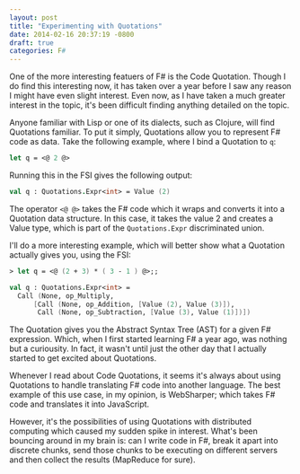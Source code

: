 ```yaml
---
layout: post
title: "Experimenting with Quotations"
date: 2014-02-16 20:37:19 -0800
draft: true
categories: F#
---
```


One of the more interesting featuers of F# is the Code Quotation.  Though I do find this interesting now, it has taken over a year before I saw any reason I might have even slight interest.  Even now, as I have taken a much greater interest in the topic, it's been difficult finding anything detailed on the topic.
<!-- more -->

Anyone familiar with Lisp or one of its dialects, such as Clojure, will find Quotations familiar.  To put it simply, Quotations allow you to represent F# code as data.  Take the following example, where I bind a Quotation to ```q```:

```fsharp
let q = <@ 2 @>
```


Running this in the FSI gives the following output:
```fsharp
val q : Quotations.Expr<int> = Value (2)
```


The operator ```<@ @>``` takes the F# code which it wraps and converts it into a Quotation data structure.  In this case, it takes the value 2 and creates a Value type, which is part of the ```Quotations.Expr``` discriminated union.

I'll do a more interesting example, which will better show what a Quotation actually gives you, using the FSI:
```fsharp
> let q = <@ (2 + 3) * ( 3 - 1 ) @>;;

val q : Quotations.Expr<int> =
  Call (None, op_Multiply,
      [Call (None, op_Addition, [Value (2), Value (3)]),
       Call (None, op_Subtraction, [Value (3), Value (1)])])
```

The Quotation gives you the Abstract Syntax Tree (AST) for a given F# expression.  Which, when I first started learning F# a year ago, was nothing but a curiousity.  In fact, it wasn't until just the other day that I actually started to get excited about Quotations.

Whenever I read about Code Quotations, it seems it's always about using Quotations to handle translating F# code into another language.  The best example of this use case, in my opinion, is WebSharper; which takes F# code and translates it into JavaScript.

However, it's the possibilities of using Quotations with distributed computing which caused my sudden spike in interest.  What's been bouncing around in my brain is:  can I write code in F#, break it apart into discrete chunks, send those chunks to be executing on different servers and then collect the results (MapReduce for sure).